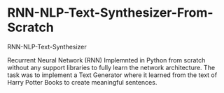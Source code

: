 # RNN-NLP-Text-Synthesizer-From-Scratch
RNN-NLP-Text-Synthesizer

Recurrent Neural Network (RNN) Implemnted in Python from scratch without any support libraries to fully learn the network architecture. The task was to implement a Text Generator where it learned from the text of Harry Potter Books to create meaningful sentences. 
